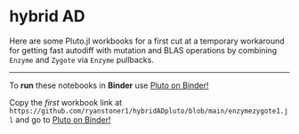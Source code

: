 # hybrid AD
Here are some Pluto.jl workbooks for a first cut at a temporary workaround for getting fast autodiff with mutation and BLAS operations by combining
``Enzyme`` and ``Zygote`` via ``Enzyme`` pullbacks.

---

To **run** these notebooks in **Binder** use [Pluto on Binder!](https://pluto-on-binder.glitch.me/)

Copy the *first* workbook link at 
```https://github.com/ryanstoner1/hybridADpluto/blob/main/enzymezygote1.jl```
and go to [Pluto on Binder!](https://pluto-on-binder.glitch.me/)
